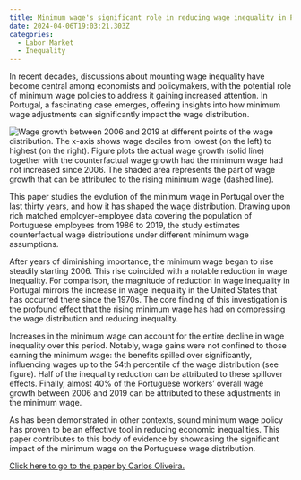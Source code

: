 ```yaml
---
title: Minimum wage's significant role in reducing wage inequality in Portugal
date: 2024-04-06T19:03:21.303Z
categories:
  - Labor Market
  - Inequality
---
```

In recent decades, discussions about mounting wage inequality have become central among economists and policymakers, with the potential role of minimum wage policies to address it gaining increased attention. In Portugal, a fascinating case emerges, offering insights into how minimum wage adjustments can significantly impact the wage distribution.

![](https://ucarecdn.com/050557a1-edca-4eee-9000-6dd8fe092158/ "Wage growth between 2006 and 2019 at different points of the wage distribution. The x-axis shows wage deciles from lowest (on the left) to highest (on the right). Figure plots the actual wage growth (solid line) together with the counterfactual wage growth had the minimum wage had not increased since 2006. The shaded area represents the part of wage growth that can be attributed to the rising minimum wage (dashed line).")

This paper studies the evolution of the minimum wage in Portugal over the last thirty years, and how it has shaped the wage distribution. Drawing upon rich matched employer-employee data covering the population of Portuguese employees from 1986 to 2019, the study estimates counterfactual wage distributions under different minimum wage assumptions.

After years of diminishing importance, the minimum wage began to rise steadily starting 2006. This rise coincided with a notable reduction in wage inequality. For comparison, the magnitude of reduction in wage inequality in Portugal mirrors the increase in wage inequality in the United States that has occurred there since the 1970s. The core finding of this investigation is the profound effect that the rising minimum wage has had on compressing the wage distribution and reducing inequality.

Increases in the minimum wage can account for the entire decline in wage inequality over this period. Notably, wage gains were not confined to those earning the minimum wage: the benefits spilled over significantly, influencing wages up to the 54th percentile of the wage distribution (see figure). Half of the inequality reduction can be attributed to these spillover effects. Finally, almost 40% of the Portuguese workers’ overall wage growth between 2006 and 2019 can be attributed to these adjustments in the minimum wage.

As has been demonstrated in other contexts, sound minimum wage policy has proven to be an effective tool in reducing economic inequalities. This paper contributes to this body of evidence by showcasing the significant impact of the minimum wage on the Portuguese wage distribution.

[Click here to go to the paper by Carlos Oliveira.](https://doi.org/10.1016/j.labeco.2023.102459)